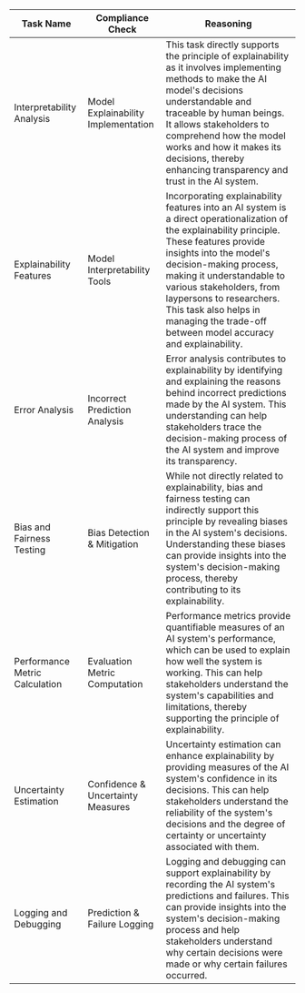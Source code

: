 | Task Name | Compliance Check | Reasoning |
|-----------|------------------|-----------|
| Interpretability Analysis | Model Explainability Implementation | This task directly supports the principle of explainability as it involves implementing methods to make the AI model's decisions understandable and traceable by human beings. It allows stakeholders to comprehend how the model works and how it makes its decisions, thereby enhancing transparency and trust in the AI system. |
| Explainability Features | Model Interpretability Tools | Incorporating explainability features into an AI system is a direct operationalization of the explainability principle. These features provide insights into the model's decision-making process, making it understandable to various stakeholders, from laypersons to researchers. This task also helps in managing the trade-off between model accuracy and explainability. |
| Error Analysis | Incorrect Prediction Analysis | Error analysis contributes to explainability by identifying and explaining the reasons behind incorrect predictions made by the AI system. This understanding can help stakeholders trace the decision-making process of the AI system and improve its transparency. |
| Bias and Fairness Testing | Bias Detection & Mitigation | While not directly related to explainability, bias and fairness testing can indirectly support this principle by revealing biases in the AI system's decisions. Understanding these biases can provide insights into the system's decision-making process, thereby contributing to its explainability. |
| Performance Metric Calculation | Evaluation Metric Computation | Performance metrics provide quantifiable measures of an AI system's performance, which can be used to explain how well the system is working. This can help stakeholders understand the system's capabilities and limitations, thereby supporting the principle of explainability. |
| Uncertainty Estimation | Confidence & Uncertainty Measures | Uncertainty estimation can enhance explainability by providing measures of the AI system's confidence in its decisions. This can help stakeholders understand the reliability of the system's decisions and the degree of certainty or uncertainty associated with them. |
| Logging and Debugging | Prediction & Failure Logging | Logging and debugging can support explainability by recording the AI system's predictions and failures. This can provide insights into the system's decision-making process and help stakeholders understand why certain decisions were made or why certain failures occurred. |